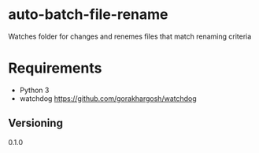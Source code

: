 # auto-batch-file-rename

Watches folder for changes and renemes files that match renaming criteria

# Requirements

* Python 3
* watchdog https://github.com/gorakhargosh/watchdog

## Versioning

0.1.0

